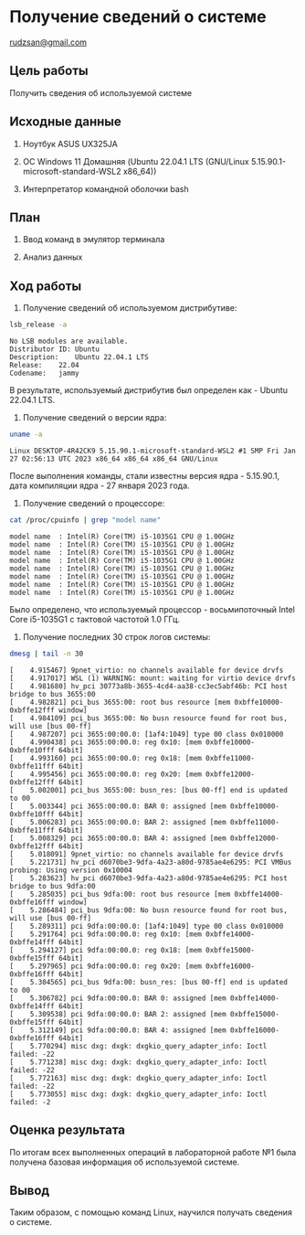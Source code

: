 Получение сведений о системе
================
rudzsan@gmail.com

## Цель работы

Получить сведения об используемой системе

## Исходные данные

1.  Ноутбук ASUS UX325JA

2.  ОС Windows 11 Домашняя (Ubuntu 22.04.1 LTS (GNU/Linux
    5.15.90.1-microsoft-standard-WSL2 x86_64))

3.  Интерпретатор командной оболочки bash

## План

1.  Ввод команд в эмулятор терминала

2.  Анализ данных

## Ход работы

1.  Получение сведений об используемом дистрибутиве:

``` bash
lsb_release -a
```

    No LSB modules are available.
    Distributor ID: Ubuntu
    Description:    Ubuntu 22.04.1 LTS
    Release:    22.04
    Codename:   jammy

В результате, используемый дистрибутив был определен как - Ubuntu
22.04.1 LTS.

1.  Получение сведений о версии ядра:

``` bash
uname -a
```

    Linux DESKTOP-4R42CK9 5.15.90.1-microsoft-standard-WSL2 #1 SMP Fri Jan 27 02:56:13 UTC 2023 x86_64 x86_64 x86_64 GNU/Linux

После выполнения команды, стали известны версия ядра - 5.15.90.1, дата
компиляции ядра - 27 января 2023 года.

1.  Получение сведений о процессоре:

``` bash
cat /proc/cpuinfo | grep "model name"
```

    model name  : Intel(R) Core(TM) i5-1035G1 CPU @ 1.00GHz
    model name  : Intel(R) Core(TM) i5-1035G1 CPU @ 1.00GHz
    model name  : Intel(R) Core(TM) i5-1035G1 CPU @ 1.00GHz
    model name  : Intel(R) Core(TM) i5-1035G1 CPU @ 1.00GHz
    model name  : Intel(R) Core(TM) i5-1035G1 CPU @ 1.00GHz
    model name  : Intel(R) Core(TM) i5-1035G1 CPU @ 1.00GHz
    model name  : Intel(R) Core(TM) i5-1035G1 CPU @ 1.00GHz
    model name  : Intel(R) Core(TM) i5-1035G1 CPU @ 1.00GHz

Было определено, что используемый процессор - восьмипоточный Intel Core
i5-1035G1 с тактовой частотой 1.0 ГГц.

1.  Получение последних 30 строк логов системы:

``` bash
dmesg | tail -n 30
```

    [    4.915467] 9pnet_virtio: no channels available for device drvfs
    [    4.917017] WSL (1) WARNING: mount: waiting for virtio device drvfs
    [    4.981680] hv_pci 30773a8b-3655-4cd4-aa38-cc3ec5abf46b: PCI host bridge to bus 3655:00
    [    4.982821] pci_bus 3655:00: root bus resource [mem 0xbffe10000-0xbffe12fff window]
    [    4.984109] pci_bus 3655:00: No busn resource found for root bus, will use [bus 00-ff]
    [    4.987207] pci 3655:00:00.0: [1af4:1049] type 00 class 0x010000
    [    4.990438] pci 3655:00:00.0: reg 0x10: [mem 0xbffe10000-0xbffe10fff 64bit]
    [    4.993160] pci 3655:00:00.0: reg 0x18: [mem 0xbffe11000-0xbffe11fff 64bit]
    [    4.995456] pci 3655:00:00.0: reg 0x20: [mem 0xbffe12000-0xbffe12fff 64bit]
    [    5.002001] pci_bus 3655:00: busn_res: [bus 00-ff] end is updated to 00
    [    5.003344] pci 3655:00:00.0: BAR 0: assigned [mem 0xbffe10000-0xbffe10fff 64bit]
    [    5.006283] pci 3655:00:00.0: BAR 2: assigned [mem 0xbffe11000-0xbffe11fff 64bit]
    [    5.008329] pci 3655:00:00.0: BAR 4: assigned [mem 0xbffe12000-0xbffe12fff 64bit]
    [    5.018091] 9pnet_virtio: no channels available for device drvfs
    [    5.221731] hv_pci d6070be3-9dfa-4a23-a80d-9785ae4e6295: PCI VMBus probing: Using version 0x10004
    [    5.283623] hv_pci d6070be3-9dfa-4a23-a80d-9785ae4e6295: PCI host bridge to bus 9dfa:00
    [    5.285035] pci_bus 9dfa:00: root bus resource [mem 0xbffe14000-0xbffe16fff window]
    [    5.286484] pci_bus 9dfa:00: No busn resource found for root bus, will use [bus 00-ff]
    [    5.289311] pci 9dfa:00:00.0: [1af4:1049] type 00 class 0x010000
    [    5.291764] pci 9dfa:00:00.0: reg 0x10: [mem 0xbffe14000-0xbffe14fff 64bit]
    [    5.294127] pci 9dfa:00:00.0: reg 0x18: [mem 0xbffe15000-0xbffe15fff 64bit]
    [    5.297965] pci 9dfa:00:00.0: reg 0x20: [mem 0xbffe16000-0xbffe16fff 64bit]
    [    5.304565] pci_bus 9dfa:00: busn_res: [bus 00-ff] end is updated to 00
    [    5.306782] pci 9dfa:00:00.0: BAR 0: assigned [mem 0xbffe14000-0xbffe14fff 64bit]
    [    5.309538] pci 9dfa:00:00.0: BAR 2: assigned [mem 0xbffe15000-0xbffe15fff 64bit]
    [    5.312149] pci 9dfa:00:00.0: BAR 4: assigned [mem 0xbffe16000-0xbffe16fff 64bit]
    [    5.770294] misc dxg: dxgk: dxgkio_query_adapter_info: Ioctl failed: -22
    [    5.771238] misc dxg: dxgk: dxgkio_query_adapter_info: Ioctl failed: -22
    [    5.772163] misc dxg: dxgk: dxgkio_query_adapter_info: Ioctl failed: -22
    [    5.773055] misc dxg: dxgk: dxgkio_query_adapter_info: Ioctl failed: -2

## Оценка результата

По итогам всех выполненных операций в лабораторной работе №1 была
получена базовая информация об используемой системе.

## Вывод

Таким образом, с помощью команд Linux, научился получать сведения о
системе.
